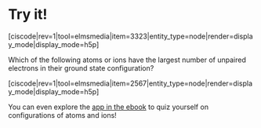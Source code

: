 # Try it!

[ciscode|rev=1|tool=elmsmedia|item=3323|entity_type=node|render=display_mode|display_mode=h5p]

Which of the following atoms or ions have the largest number of unpaired electrons in their ground state configuration?

[ciscode|rev=1|tool=elmsmedia|item=2567|entity_type=node|render=display_mode|display_mode=h5p]

You can even explore the [app in the ebook](https://genchem.science.psu.edu/apps/electron_configuration) to quiz yourself on configurations of atoms and ions!